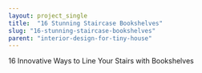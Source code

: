 ```yaml
---
layout: project_single
title:  "16 Stunning Staircase Bookshelves"
slug: "16-stunning-staircase-bookshelves"
parent: "interior-design-for-tiny-house"
---
```

16 Innovative Ways to Line Your Stairs with Bookshelves